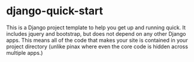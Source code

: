 django-quick-start
==================

This is a Django project template to help you get up and running quick. It includes jquery and bootstrap, but does not depend on any other Django apps. This means all of the code that makes your site is contained in your project directory (unlike pinax where even the core code is hidden across multiple apps.)
